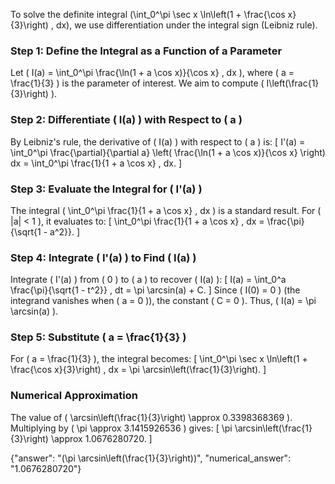 
To solve the definite integral \(\int_0^\pi \sec x \ln\left(1 + \frac{\cos x}{3}\right) \, dx\), we use differentiation under the integral sign (Leibniz rule).

### Step 1: Define the Integral as a Function of a Parameter
Let \( I(a) = \int_0^\pi \frac{\ln(1 + a \cos x)}{\cos x} \, dx \), where \( a = \frac{1}{3} \) is the parameter of interest. We aim to compute \( I\left(\frac{1}{3}\right) \).

### Step 2: Differentiate \( I(a) \) with Respect to \( a \)
By Leibniz's rule, the derivative of \( I(a) \) with respect to \( a \) is:
\[
I'(a) = \int_0^\pi \frac{\partial}{\partial a} \left( \frac{\ln(1 + a \cos x)}{\cos x} \right) dx = \int_0^\pi \frac{1}{1 + a \cos x} \, dx.
\]

### Step 3: Evaluate the Integral for \( I'(a) \)
The integral \( \int_0^\pi \frac{1}{1 + a \cos x} \, dx \) is a standard result. For \( |a| < 1 \), it evaluates to:
\[
\int_0^\pi \frac{1}{1 + a \cos x} \, dx = \frac{\pi}{\sqrt{1 - a^2}}.
\]

### Step 4: Integrate \( I'(a) \) to Find \( I(a) \)
Integrate \( I'(a) \) from \( 0 \) to \( a \) to recover \( I(a) \):
\[
I(a) = \int_0^a \frac{\pi}{\sqrt{1 - t^2}} \, dt = \pi \arcsin(a) + C.
\]
Since \( I(0) = 0 \) (the integrand vanishes when \( a = 0 \)), the constant \( C = 0 \). Thus, \( I(a) = \pi \arcsin(a) \).

### Step 5: Substitute \( a = \frac{1}{3} \)
For \( a = \frac{1}{3} \), the integral becomes:
\[
\int_0^\pi \sec x \ln\left(1 + \frac{\cos x}{3}\right) \, dx = \pi \arcsin\left(\frac{1}{3}\right).
\]

### Numerical Approximation
The value of \( \arcsin\left(\frac{1}{3}\right) \approx 0.3398368369 \). Multiplying by \( \pi \approx 3.1415926536 \) gives:
\[
\pi \arcsin\left(\frac{1}{3}\right) \approx 1.0676280720.
\]

{"answer": "\(\pi \arcsin\left(\frac{1}{3}\right)\)", "numerical_answer": "1.0676280720"}